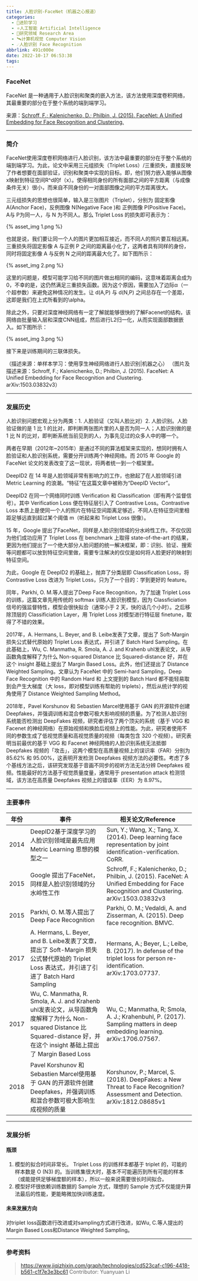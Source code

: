 ```yaml
---
title: 人脸识别-FaceNet（机器之心报道）
categories:
  - 🌙进阶学习
  - ⭐人工智能 Artificial Intelligence
  - 💫研究领域 Research Area
  - 🛰️计算机视觉 Computer Vision
  - ☄️人脸识别 Face Recognition
abbrlink: 491c000e
date: 2022-10-17 06:53:38
tags:
---
```


### FaceNet

FaceNet 是一种通用于人脸识别和聚类的嵌入方法，该方法使用深度卷积网络，其最重要的部分在于整个系统的端到端学习。

来源：[Schroff, F.; Kalenichenko, D.; Philbin, J. (2015). FaceNet: A Unified Embedding for Face Recognition and Clustering.](https://arxiv.org/abs/1503.03832)

<!--more-->

***

### 简介

FaceNet使用深度卷积网络进行人脸识别，该方法中最重要的部分在于整个系统的端到端学习。为此，论文中采用三元组损失（Triplet Loss）/三重损失，直接反映了作者想要在面部验证，识别和聚类中实现的目标。即，他们努力嵌入能够从图像x映射到特征空间R^d的f（x）。使得相同身份的所有面部之间的平方距离（与成像条件无关）很小，而来自不同身份的一对面部图像之间的平方距离很大。

三元组损失的思想也很简单，输入是三张图片（Triplet），分别为 固定影像 A(Anchor Face)，反例图像 N(Negative Face )和 正例图像 P(Positive Face)。A与 P为同一人，与 N 为不同人。那么 Triplet Loss 的损失即可表示为：

{% asset_img 1.png %}

也就是说，我们要让同一个人的图片更加相互接近，而不同人的照片要互相远离。三重损失将固定影像 A 与正例 P 之间的距离最小化了，这两者具有同样的身份，同时将固定影像 A 与反例 N 之间的距离最大化了。如下图所示：

{% asset_img 2.png %}

这里的问题是，模型可能学习给不同的图片做出相同的编码，这意味着距离会成为 0，不幸的是，这仍然满足三重损失函数。因为这个原因，需要加入了边际α（一个超参数）来避免这种情况的发生。让 d(A,P) 与 d(N,P) 之间总存在一个差距，这即是我们在上式所看到的\alpha。

除此之外，只要对深度神经网络有一定了解就能够很快的了解Facenet的结构，该网络由批量输入层和深度CNN组成，然后进行L2归一化，从而实现面部数据嵌入。如下图所示：

{% asset_img 3.png %}

接下来是训练期间的三联体损失。

（描述来源：单样本学习：使用孪生神经网络进行人脸识别|机器之心）
（图片及描述来源：Schroff, F.; Kalenichenko, D.; Philbin, J. (2015). FaceNet: A Unified Embedding for Face Recognition and Clustering. arXiv:1503.03832v3）

***

### 发展历史

人脸识别问题宏观上分为两类：1. 人脸验证（又叫人脸比对）2. 人脸识别。人脸验证做的是 1 比 1 的比对，即判断两张图片里的人是否为同一人；人脸识别做的是 1 比 N 的比对，即判断系统当前见到的人，为事先见过的众多人中的哪一个。

两者在早期（2012年~2015年）是通过不同的算法框架来实现的，想同时拥有人脸验证和人脸识别系统，需要分开训练两个神经网络。而 2015 年 Google 的 FaceNet 论文的发表改变了这一现状，将两者统一到一个框架里。

DeepID2 在 14 年是人脸领域非常有影响力的工作，也掀起了在人脸领域引进 Metric Learning 的浪潮。“特征”在这篇文章中被称为“DeepID Vector”。

DeepID2 在同一个网络同时训练 Verification 和 Classification（即有两个监督信号）。其中 Verification Loss 便在特征层引入了 Contrastive Loss。Contrastive Loss 本质上是使同一个人的照片在特征空间距离足够近，不同人在特征空间里相距足够远直到超过某个阈值 m（听起来和 Triplet Loss 很像）。

15 年，Google 提出了FaceNet，同样是人脸识别领域的分水岭性工作。不仅仅因为他们成功应用了 Triplet Loss 在 benchmark 上取得 state-of-the-art 的结果，更因为他们提出了一个绝大部分人脸问题的统一解决框架，即：识别、验证、搜索等问题都可以放到特征空间里做，需要专注解决的仅仅是如何将人脸更好的映射到特征空间。

为此，Google 在 DeepID2 的基础上，抛弃了分类层即 Classification Loss，将 Contrastive Loss 改进为 Triplet Loss，只为了一个目的：学到更好的 feature。

同年，Parkhi, O. M.等人提出了Deep Face Recognition，为了加速 Triplet Loss 的训练，这篇文章先用传统的 softmax 训练人脸识别模型，因为 Classficiation 信号的强监督特性，模型会很快拟合（通常小于 2 天，快的话几个小时）。之后移除顶层的 Classificiation Layer，用 Triplet Loss 对模型进行特征层 finetune，取得了不错的效果。

2017年，A. Hermans, L. Beyer, and B. Leibe发表了文章，提出了 Soft-Margin 损失公式替代原始的 Triplet Loss 表达式，并引进了 Batch Hard Sampling。在此基础上，Wu, C. Manmatha, R. Smola, A. J. and Krahenb uhl发表论文，从导函数角度解释了为什么 Non-squared Distance 比 Squared-distance 好，并在这个 insight 基础上提出了 Margin Based Loss。此外，他们还提出了 Distance Weighted Sampling。文章认为 FaceNet 中的 Semi-hard Sampling，Deep Face Recognition 中的 Random Hard 和 上文提到的 Batch Hard 都不能轻易取到会产生大梯度（大 loss，即对模型训练有帮助的 triplets），然后从统计学的视角使用了 Distance Weighted Sampling Method。

2018年，Pavel Korshunov 和 Sebastien Marcel使用基于 GAN 的开源软件创建 Deepfakes，并强调训练和混合参数可极大影响视频的质量。为了检测人脸识别系统能否检测出 DeepFakes 视频，研究者评估了两个顶尖的系统（基于 VGG 和 Facenet 的神经网络）在原始视频和换脸后视频上的性能。为此，研究者使用不同的参数生成了低视觉质量和高视觉质量的视频（每类包含 320 个视频）。研究表明当前最优的基于 VGG 和 Facenet 神经网络的人脸识别系统无法抵御 Deepfakes 视频的「攻击」，这两个模型在高质量视频上的误识率（FAR）分别为 85.62% 和 95.00%，这表明开发检测 Deepfakes 视频方法的必要性。考虑了多个基线方法之后，该研究发现基于音画不同步的视听方法无法分辨 Deepfakes 视频。性能最好的方法基于视觉质量度量，通常用于 presentation attack 检测领域，该方法在高质量 Deepfakes 视频上的错误率（EER）为 8.97%。

***

### 主要事件

| 年份 | 事件 | 相关论文/Reference |
| ---- | ---- | ----------------- |
| 2014 | DeepID2基于深度学习的人脸识别领域是最先应用 Metric Learning 思想的模型之一 | Sun, Y.; Wang, X.; Tang, X. (2014). Deep learning face representation by joint identification-verification. CoRR. |
| 2015 | Google 提出了FaceNet，同样是人脸识别领域的分水岭性工作 | Schroff, F.; Kalenichenko, D.; Philbin, J. (2015). FaceNet: A Unified Embedding for Face Recognition and Clustering. arXiv:1503.03832v3 |
| 2015 | Parkhi, O. M.等人提出了Deep Face Recognition | Parkhi, O. M.; Vedaldi, A. and Zisserman, A. (2015). Deep face recognition. BMVC. |
| 2017 | A. Hermans, L. Beyer, and B. Leibe发表了文章，提出了 Soft-Margin 损失公式替代原始的 Triplet Loss 表达式，并引进了引进了 Batch Hard Sampling | Hermans, A.; Beyer, L.; Leibe, B. (2017). In defense of the triplet loss for person re-identification. arXiv:1703.07737. |
| 2017 | Wu, C. Manmatha, R. Smola, A. J. and Krahenb uhl发表论文，从导函数角度解释了为什么 Non-squared Distance 比 Squared-distance 好，并在这个 insight 基础上提出了 Margin Based Loss | Wu, C.; Manmatha, R;  Smola, A. J.; Krahenbuhl, P. (2017). Sampling matters in deep embedding learning. arXiv:1706.07567. |
| 2018 | Pavel Korshunov 和 Sebastien Marcel使用基于 GAN 的开源软件创建 Deepfakes，并强调训练和混合参数可极大影响生成视频的质量 | Korshunov, P.; Marcel, S.(2018). DeepFakes: a New Threat to Face Recognition? Assessment and Detection. arXiv:1812.08685v1 |

***

### 发展分析

#### 瓶颈

1. 模型的拟合时间非常长。 Triplet Loss 的训练样本都基于 triplet 的，可能的样本数是 O (N3) 的。当训练集很大时，基本不可能遍历到所有可能的样本（或能提供足够梯度额的样本），所以一般来说需要很长时间拟合。
2. 模型好坏很依赖训练数据的 Sample 方式，理想的 Sample 方式不仅能提升算法最后的性能，更能略微加快训练速度。

#### 未来发展方向

对triplet loss函数进行改进或对sampling方式进行改进，如Wu, C.等人提出的Margin Based Loss和Distance Weighted Sampling。

***

### 参考资料

> https://www.jiqizhixin.com/graph/technologies/cd523caf-c196-4418-b561-c1f7e3e3bc61
> Contributor: Yuanyuan Li
